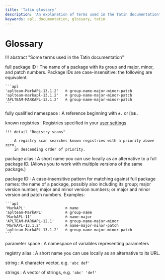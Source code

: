 ```yaml
---
title: 'Tatin glossary'
description: 'An explanation of terms used in the Tatin documentation'
keywords: apl, documentation, glossary, tatin
---
```

# Glossary

<style>
    dt {
        font-weight: bold;
    }
</style>

!!! abstract "Some terms used in the Tatin documentation"

full package ID
: The name of a package with its group and major, minor, and patch numbers. Package IDs are case-insensitive: the following are equivalent.

	```apl
    'aplteam-MarkAPL-13.1.2'   ⍝ group-name-major-minor-patch
    'aplteam-markapl-13.1.2'   ⍝ group-name-major-minor-patch
    'APLTEAM-MARKAPL-13.1.2'   ⍝ group-name-major-minor-patch
    ```

fully qualified namespace
: A reference beginning with `#.` or `⎕SE.`

known registries
: Registries specified in your [user settings](user-settings.md)

    !!! detail "Registry scans"

        A registry scan searches known registries with a priority above zero,
        in descending order of priority.

package alias
: A short name you can use locally as an alternative to a full package ID.
    (Allows you to work with multiple versions of the same package.)

package ID
: A case-insensitive pattern for matching against full package names: the name of a package, possibly also including its group; major version number; major and minor version numbers; or major and minor version and patch numbers. Examples:

    ```apl
    'MarkAPL'                  ⍝ name
    'aplteam-MarkAPL'          ⍝ group-name
    'MarkAPL-11'               ⍝ name-major
    'APLTEAM-MARKAPL-12.1'     ⍝ group-name-major-minor
    'MarkAPL-13.1.2'           ⍝ name-major-minor-patch
    'aplteam-MarkAPL-13.1.2'   ⍝ group-name-major-minor-patch
    ```

parameter space
: A namespace of variables representing parameters

registry alias
: A short name you can use locally as an alternative to its URL.
<!-- FIXME Can I also use as an alternative to a path? -->

string
: A character vector, e.g. `'abc def'`

strings
: A vector of strings, e.g. `'abc' 'def'`

